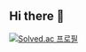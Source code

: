 ## Hi there 👋

<!-- ![gyeongmann's github stats](https://github-readme-stats.vercel.app/api?username=gyeongmann&show_icons=true&theme=merko) -->

[![Solved.ac
프로필](http://mazassumnida.wtf/api/v2/generate_badge?boj=hkc8867)](https://solved.ac/hkc8867)


<!--
**gyeongmann/gyeongmann** is a ✨ _special_ ✨ repository because its `README.md` (this file) appears on your GitHub profile.

Here are some ideas to get you started:

- 🔭 I’m currently working on ...
- 🌱 I’m currently learning ...
- 👯 I’m looking to collaborate on ...
- 🤔 I’m looking for help with ...
- 💬 Ask me about ...
- 📫 How to reach me: ...
- 😄 Pronouns: ...
- ⚡ Fun fact: ...
-->
